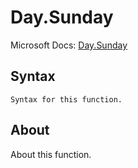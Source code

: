 # Day.Sunday

Microsoft Docs: [Day.Sunday](https://docs.microsoft.com/en-us/powerquery-m/day-sunday)

## Syntax

```
Syntax for this function.
```

## About

About this function.

